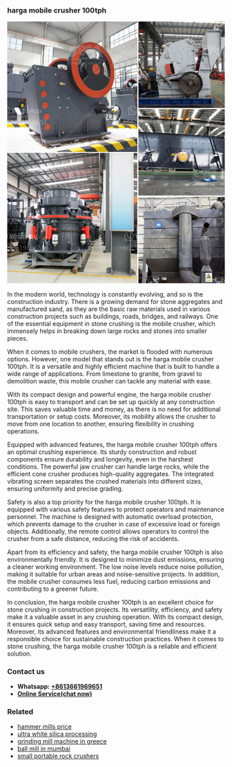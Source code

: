 <h3>harga mobile crusher 100tph</h3><img src='1706773224.jpg' alt=''><p>In the modern world, technology is constantly evolving, and so is the construction industry. There is a growing demand for stone aggregates and manufactured sand, as they are the basic raw materials used in various construction projects such as buildings, roads, bridges, and railways. One of the essential equipment in stone crushing is the mobile crusher, which immensely helps in breaking down large rocks and stones into smaller pieces.</p><p>When it comes to mobile crushers, the market is flooded with numerous options. However, one model that stands out is the harga mobile crusher 100tph. It is a versatile and highly efficient machine that is built to handle a wide range of applications. From limestone to granite, from gravel to demolition waste, this mobile crusher can tackle any material with ease.</p><p>With its compact design and powerful engine, the harga mobile crusher 100tph is easy to transport and can be set up quickly at any construction site. This saves valuable time and money, as there is no need for additional transportation or setup costs. Moreover, its mobility allows the crusher to move from one location to another, ensuring flexibility in crushing operations.</p><p>Equipped with advanced features, the harga mobile crusher 100tph offers an optimal crushing experience. Its sturdy construction and robust components ensure durability and longevity, even in the harshest conditions. The powerful jaw crusher can handle large rocks, while the efficient cone crusher produces high-quality aggregates. The integrated vibrating screen separates the crushed materials into different sizes, ensuring uniformity and precise grading.</p><p>Safety is also a top priority for the harga mobile crusher 100tph. It is equipped with various safety features to protect operators and maintenance personnel. The machine is designed with automatic overload protection, which prevents damage to the crusher in case of excessive load or foreign objects. Additionally, the remote control allows operators to control the crusher from a safe distance, reducing the risk of accidents.</p><p>Apart from its efficiency and safety, the harga mobile crusher 100tph is also environmentally friendly. It is designed to minimize dust emissions, ensuring a cleaner working environment. The low noise levels reduce noise pollution, making it suitable for urban areas and noise-sensitive projects. In addition, the mobile crusher consumes less fuel, reducing carbon emissions and contributing to a greener future.</p><p>In conclusion, the harga mobile crusher 100tph is an excellent choice for stone crushing in construction projects. Its versatility, efficiency, and safety make it a valuable asset in any crushing operation. With its compact design, it ensures quick setup and easy transport, saving time and resources. Moreover, its advanced features and environmental friendliness make it a responsible choice for sustainable construction practices. When it comes to stone crushing, the harga mobile crusher 100tph is a reliable and efficient solution.</p><h3>Contact us</h3><ul><li><strong>Whatsapp:&nbsp;<a href="https://wa.me/8613661969651">+8613661969651</a></strong></li><li><a href="https://swt.shibang-china.com/?git&amp;zhl&amp;harga mobile crusher 100tph"><strong>Online Service(chat now)</strong></a></li></ul><h3>Related</h3><ul><li><a href='hammer mills price.md'>hammer mills price</a></li><li><a href='ultra white silica processing.md'>ultra white silica processing</a></li><li><a href='grinding mill machine in greece.md'>grinding mill machine in greece</a></li><li><a href='ball mill in mumbai.md'>ball mill in mumbai</a></li><li><a href='small portable rock crushers.md'>small portable rock crushers</a></li></ul>